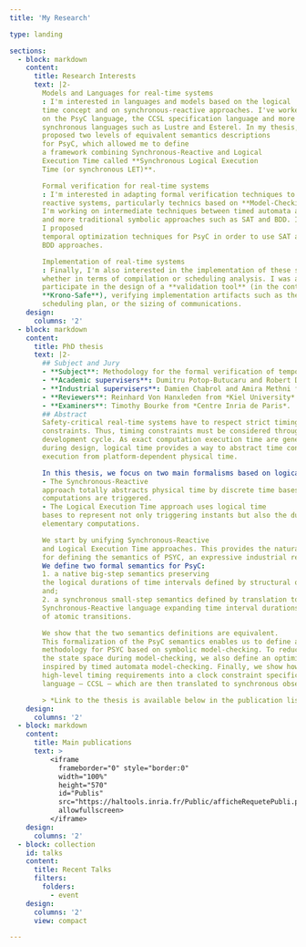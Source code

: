 ```yaml
---
title: 'My Research'

type: landing

sections:
  - block: markdown
    content:
      title: Research Interests
      text: |2-
        Models and Languages for real-time systems
        : I'm interested in languages and models based on the logical
        time concept and on synchronous-reactive approaches. I've worked
        on the PsyC language, the CCSL specification language and more traditional
        synchronous languages such as Lustre and Esterel. In my thesis, I
        proposed two levels of equivalent semantics descriptions
        for PsyC, which allowed me to define
        a framework combining Synchronous-Reactive and Logical
        Execution Time called **Synchronous Logical Execution
        Time (or synchronous LET)**.

        Formal verification for real-time systems
        : I'm interested in adapting formal verification techniques to
        reactive systems, particularly technics based on **Model-Checking**.
        I'm working on intermediate techniques between timed automata approaches,
        and more traditional symbolic approaches such as SAT and BDD. In my thesis,
        I proposed
        temporal optimization techniques for PsyC in order to use SAT and
        BDD approaches.

        Implementation of real-time systems
        : Finally, I'm also interested in the implementation of these systems,
        whether in terms of compilation or scheduling analysis. I was able to
        participate in the design of a **validation tool** (in the context of
        **Krono-Safe**), verifying implementation artifacts such as the
        scheduling plan, or the sizing of communications.
    design:
      columns: '2'
  - block: markdown
    content:
      title: PhD thesis
      text: |2-
        ## Subject and Jury
        - **Subject**: Methodology for the formal verification of temporal properties for real-time safety-critical applications based on logical time.
        - **Academic supervisers**: Dumitru Potop-Butucaru and Robert De Simone from *Centre Inria d'Université Côte d'Azur*.
        - **Industrial supervisers**: Damien Chabrol and Amira Methni from *Krono-Safe* (now called *Asterios Technologies*).
        - **Reviewers**: Reinhard Von Hanxleden from *Kiel University* and Pierre-Loïc Garoche from *École Nationale de l’Aviation Civile*.
        - **Examiners**: Timothy Bourke from *Centre Inria de Paris*.
        ## Abstract
        Safety-critical real-time systems have to respect strict timing
        constraints. Thus, timing constraints must be considered throughout the software
        development cycle. As exact computation execution time are generally not known
        during design, logical time provides a way to abstract time constraints and
        execution from platform-dependent physical time.

        In this thesis, we focus on two main formalisms based on logical time:
        - The Synchronous-Reactive
        approach totally abstracts physical time by discrete time bases on which
        computations are triggered.
        - The Logical Execution Time approach uses logical time
        bases to represent not only triggering instants but also the durations of
        elementary computations.

        We start by unifying Synchronous-Reactive
        and Logical Execution Time approaches. This provides the natural formal framework
        for defining the semantics of PSYC, an expressive industrial real-time language.
        We define two formal semantics for PsyC:
        1. a native big-step semantics preserving
        the logical durations of time intervals defined by structural operational rules
        and;
        2. a synchronous small-step semantics defined by translation to a
        Synchronous-Reactive language expanding time interval durations to a succession
        of atomic transitions.

        We show that the two semantics definitions are equivalent.
        This formalization of the PsyC semantics enables us to define a formal verification
        methodology for PSYC based on symbolic model-checking. To reduce
        the state space during model-checking, we also define an optimization technique
        inspired by timed automata model-checking. Finally, we show how to encode
        high-level timing requirements into a clock constraint specification
        language — CCSL — which are then translated to synchronous observers.

        > *Link to the thesis is available below in the publication list*
    design:
      columns: '2'
  - block: markdown
    content:
      title: Main publications
      text: >
          <iframe
            frameborder="0" style="border:0"
            width="100%"
            height="570"
            id="Publis"
            src="https://haltools.inria.fr/Public/afficheRequetePubli.php?auteur_exp=Fabien+Siron&CB_auteur=oui&CB_titre=oui&CB_article=oui&CB_DOI=oui&CB_typdoc=oui&CB_vignette=oui&langue=Anglais&tri_exp=annee_publi&tri_exp2=typdoc&tri_exp3=date_publi&ordre_aff=TA&Fen=Aff&css=../css/styles_publicationsHAL.css"
            allowfullscreen>
          </iframe>
    design:
      columns: '2'
  - block: collection
    id: talks
    content:
      title: Recent Talks
      filters:
        folders:
          - event
    design:
      columns: '2'
      view: compact

---
```

